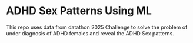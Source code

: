# ADHD Sex Patterns Using ML
This repo uses data from datathon 2025 Challenge to solve the problem of under diagnosis of ADHD females and reveal the ADHD Sex patterns.
